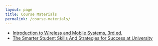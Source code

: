```yaml
---
layout: page
title: Course Materials
permalink: /course-materials/
---
```


* [Introduction to Wireless and Mobile Systems, 3rd ed.](https://pdfs.semanticscholar.org/ae0e/124f4762e511fb517c470b8e0d1d95b27b2e.pdf)
* [The Smarter Student Skills And Strategies for Success at University](/static_files/materials/Books/11_The_Smarter_Student_Skills_And_Strategies_for_Success_at_University.pdf)